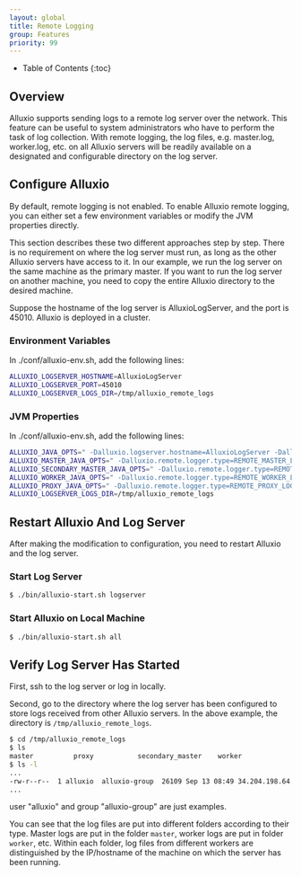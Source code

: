 ```yaml
---
layout: global
title: Remote Logging
group: Features
priority: 99
---
```


* Table of Contents
{:toc}

## Overview
Alluxio supports sending logs to a remote log server over the network. This feature can be useful
to system administrators who have to perform the task of log collection. With remote logging, the
log files, e.g. master.log, worker.log, etc. on all Alluxio servers will be readily available on
a designated and configurable directory on the log server.

## Configure Alluxio
By default, remote logging is not enabled. To enable Alluxio remote logging, you can either set a
few environment variables or modify the JVM properties directly.

This section describes these two different approaches step by step. There is no requirement on where
the log server must run, as long as the other Alluxio servers have access to it. In our example, we
run the log server on the same machine as the primary master. If you want to run the log server on
another machine, you need to copy the entire Alluxio directory to the desired machine.

Suppose the hostname of the log server is AlluxioLogServer, and the port is 45010. Alluxio is deployed
in a cluster.

### Environment Variables
In ./conf/alluxio-env.sh, add the following lines:

```bash
ALLUXIO_LOGSERVER_HOSTNAME=AlluxioLogServer
ALLUXIO_LOGSERVER_PORT=45010
ALLUXIO_LOGSERVER_LOGS_DIR=/tmp/alluxio_remote_logs
```

### JVM Properties
In ./conf/alluxio-env.sh, add the following lines:

```bash
ALLUXIO_JAVA_OPTS=" -Dalluxio.logserver.hostname=AlluxioLogServer -Dalluxio.logserver.port=45010"
ALLUXIO_MASTER_JAVA_OPTS=" -Dalluxio.remote.logger.type=REMOTE_MASTER_LOGGER"
ALLUXIO_SECONDARY_MASTER_JAVA_OPTS=" -Dalluxio.remote.logger.type=REMOTE_SECONDARY_MASTER_LOGGER"
ALLUXIO_WORKER_JAVA_OPTS=" -Dalluxio.remote.logger.type=REMOTE_WORKER_LOGGER"
ALLUXIO_PROXY_JAVA_OPTS=" -Dalluxio.remote.logger.type=REMOTE_PROXY_LOGGER"
ALLUXIO_LOGSERVER_LOGS_DIR=/tmp/alluxio_remote_logs
```

## Restart Alluxio And Log Server
After making the modification to configuration, you need to restart Alluxio and the log server.

### Start Log Server
```bash
$ ./bin/alluxio-start.sh logserver
```

### Start Alluxio on Local Machine
```bash
$ ./bin/alluxio-start.sh all
```

## Verify Log Server Has Started
First, ssh to the log server or log in locally.

Second, go to the directory where the log server has been configured to store logs received from
other Alluxio servers. In the above example, the directory is `/tmp/alluxio_remote_logs`.

```bash
$ cd /tmp/alluxio_remote_logs
$ ls
master          proxy           secondary_master    worker
$ ls -l
...
-rw-r--r--  1 alluxio  alluxio-group  26109 Sep 13 08:49 34.204.198.64.log
...
```

user "alluxio" and group "alluxio-group" are just examples.

You can see that the log files are put into different folders according to their type. Master logs are put
in the folder `master`, worker logs are put in folder `worker`, etc. Within each folder, log files from
different workers are distinguished by the IP/hostname of the machine on which the server has been running.
